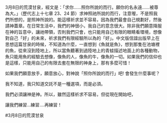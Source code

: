 3月8日的荒漠甘泉，經文是：「求你……照你所說的而行。願你的名永遠……被尊為大。」（歷代志上十七章 23、24 節）求神照祂所說的而行，注意喔，不是照我們所想的，是照神所說的。能這樣祈求並不容易，因為我們最會自己規劃好，然後請神蓋章。在日常生活中，我們的神很小，我自己的意念很大。除非我們願意降服在神的旨意中，讓祂帶領，否則我們只會，也只能用自己有限的眼睛看環境，想像對自己「好」的未來，祈求我們有限經驗所以為的「好」。中文版信誼出版早上在思想這篇甘泉的時候，不知道為什麼，一直想到《魚就是魚》，想到那隻在池塘裡的魚，從來沒到陸地上，所以當魚聽著到過陸地上的青蛙描述地面上的各種動物，魚只能用魚的經驗去想像，像魚的人，像魚的牛，像魚的一切。如果我們的信仰也是這樣，只能用自己的有限去套在無限的神身上，那有多麼可惜！

如果我們願意放手，願意放心，對神說「照你所說的而行」吧! 會發生什麼事呢？

我不知道，我只知道交託不是一種選項，而是必須。

我們必須讓神是神。所以，雖然這樣祈求不容易，但從現在開始吧，

讓我們練習…練習….再練習！

#3月8日的荒漠甘泉